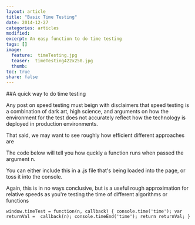 ```yaml
---
layout: article
title: "Basic Time Testing"
date: 2014-12-27
categories: articles
modified:
excerpt: An easy function to do time testing
tags: []
image:
  feature:  timeTesting.jpg
  teaser:  timeTesting422x250.jpg
  thumb:
toc: true
share: false
---
```


##A quick way to do time testing

Any post on speed testing must beign with disclaimers that speed testing is a combination of dark art, high science, and arguments on how the environment for the test does not accurately reflect how the technology is deployed in production environments. 

That said, we may want to see roughly how efficient different approaches are

The code below will tell you how quckly a function runs when passed the argument n. 

You can either include this in a .js file that's being loaded into the page, or toss it into the console. 

Again, this is in no ways conclusive, but is a useful rough approximation for relative speeds as you're testing the time of different algorithms or functions


`window.timeTest = function(n, callback) {
  console.time('time');
  var returnVal =  callback(n);
  console.timeEnd('time');
  return returnVal;
}`

